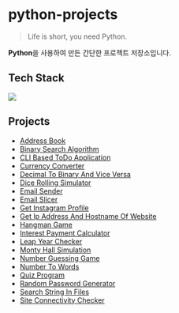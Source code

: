 # python-projects

> Life is short, you need Python.

**Python**을 사용하여 만든 간단한 프로젝트 저장소입니다.

## Tech Stack

<img src="https://img.shields.io/badge/python-3776AB?style=for-the-badge&logo=python&logoColor=white">

## Projects

- [Address Book](https://github.com/kmseunh/python-projects/blob/main/address_book.py)
- [Binary Search Algorithm](https://github.com/kmseunh/python-projects/blob/main/binary_search_algorithm.py)
- [CLI Based ToDo Application](https://github.com/kmseunh/python-projects/blob/main/cli_based_todo_application.py)
- [Currency Converter](https://github.com/kmseunh/python-projects/blob/main/currency_converter.py)
- [Decimal To Binary And Vice Versa](https://github.com/kmseunh/python-projects/blob/main/decimal_to_binary_and_vice_versa.py)
- [Dice Rolling Simulator](https://github.com/kmseunh/python-projects/blob/main/dice_rolling_simulator.py)
- [Email Sender](https://github.com/kmseunh/python-projects/blob/main/email_sender.py)
- [Email Slicer](https://github.com/kmseunh/python-projects/blob/main/email_slicer.py)
- [Get Instagram Profile](https://github.com/kmseunh/python-projects/blob/main/get_instagram_profile.py)
- [Get Ip Address And Hostname Of Website](https://github.com/kmseunh/python-projects/blob/main/get_ipaddress_and_hostname_of_website.py)
- [Hangman Game](https://github.com/kmseunh/python-projects/blob/main/hangman_game.py)
- [Interest Payment Calculator](https://github.com/kmseunh/python-projects/blob/main/interest_payment_calculator.py)
- [Leap Year Checker](https://github.com/kmseunh/python-projects/blob/main/leap_year_checker.py)
- [Monty Hall Simulation](https://github.com/kmseunh/python-projects/blob/main/monty_hall_simulation.py)
- [Number Guessing Game](https://github.com/kmseunh/python-projects/blob/main/number_guessing_game.py)
- [Number To Words](https://github.com/kmseunh/python-projects/blob/main/number_to_words.py)
- [Quiz Program](https://github.com/kmseunh/python-projects/blob/main/quiz_program.py)
- [Random Password Generator](https://github.com/kmseunh/python-projects/blob/main/random_password_generator.py)
- [Search String In Files](https://github.com/kmseunh/python-projects/blob/main/search_string_in_files.py)
- [Site Connectivity Checker](https://github.com/kmseunh/python-projects/blob/main/site_connectivity_checker.py)
